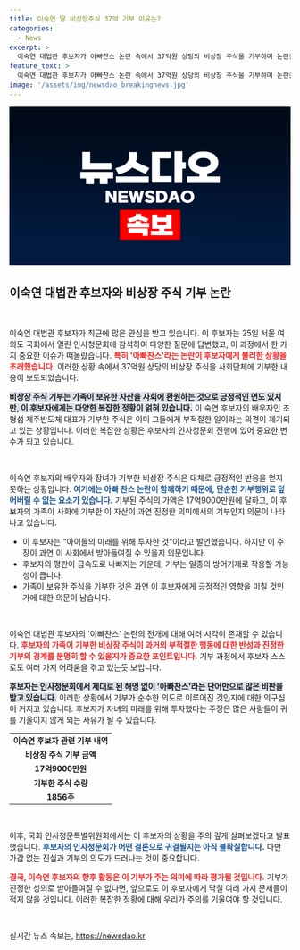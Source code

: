 ```yaml
---
title: 이숙연 딸 비상장주식 37억 기부 이유는?
categories:
  - News
excerpt: >
  이숙연 대법관 후보자가 아빠찬스 논란 속에서 37억원 상당의 비상장 주식을 기부하며 논란을 잠재우려 하고 있습니다. 가족의 기부는 이 후보자의 사과와 관련이 깊은데, 과연 그 결과는 어떻게 될까요?
feature_text: >
  이숙연 대법관 후보자가 아빠찬스 논란 속에서 37억원 상당의 비상장 주식을 기부하며 논란을 잠재우려 하고 있습니다. 가족의 기부는 이 후보자의 사과와 관련이 깊은데, 과연 그 결과는 어떻게 될까요?
image: '/assets/img/newsdao_breakingnews.jpg'
---
```


<p><img src="/assets/img/newsdao_breakingnews.jpg" alt="cryptoinkorea 속보" /></p>

<h2 data-ke-size="size26">이숙연 대법관 후보자와 비상장 주식 기부 논란</h2>

<p data-ke-size="size16">&nbsp;</p>

<p>이숙연 대법관 후보자가 최근에 많은 관심을 받고 있습니다. 이 후보자는 25일 서울 여의도 국회에서 열린 인사청문회에 참석하여 다양한 질문에 답변했고, 이 과정에서 한 가지 중요한 이슈가 떠올랐습니다. <b><span style="color: #ee2323;">특히 '아빠찬스'라는 논란이 후보자에게 불리한 상황을 초래했습니다.</span></b> 이러한 상황 속에서 37억원 상당의 비상장 주식을 사회단체에 기부한 내용이 보도되었습니다. </p>

<p><b><span style="background-color: #21538527;">비상장 주식 기부는 가족이 보유한 자산을 사회에 환원하는 것으로 긍정적인 면도 있지만, 이 후보자에게는 다양한 복잡한 정황이 얽혀 있습니다.</span></b> 이 숙연 후보자의 배우자인 조형섭 제주반도체 대표가 기부한 주식은 이미 그들에게 부적절한 일이라는 의견이 제기되고 있는 상황입니다. 이러한 복잡한 상황은 후보자의 인사청문회 진행에 있어 중요한 변수가 되고 있습니다.</p>

<p data-ke-size="size16">&nbsp;</p>

<p>이숙연 후보자의 배우자와 장녀가 기부한 비상장 주식은 대체로 긍정적인 반응을 얻지 못하는 상황입니다. <b><span style="color: #1a5490;">여기에는 아빠 찬스 논란이 함께하기 때문에, 단순한 기부행위로 덮어버릴 수 없는 요소가 있습니다.</span></b> 기부된 주식의 가액은 17억9000만원에 달하고, 이 후보자의 가족이 사회에 기부한 이 자산이 과연 진정한 의미에서의 기부인지 의문이 나타나고 있습니다. </p>

<ul>
    <li>이 후보자는 "아이들의 미래를 위해 투자한 것"이라고 발언했습니다. 하지만 이 주장이 과연 이 사회에서 받아들여질 수 있을지 의문입니다.</li>
    <li>후보자의 평판이 급속도로 나빠지는 가운데, 기부는 일종의 방어기제로 작용할 가능성이 큽니다.</li>
    <li>가족이 보유한 주식을 기부한 것은 과연 이 후보자에게 긍정적인 영향을 미칠 것인가에 대한 의문이 남습니다.</li>
</ul>

<p data-ke-size="size16">&nbsp;</p>

<p>이숙연 대법관 후보자의 '아빠찬스' 논란의 전개에 대해 여러 시각이 존재할 수 있습니다. <b><span style="color: #ee2323;">후보자의 가족이 기부한 비상장 주식이 과거의 부적절한 행동에 대한 반성과 진정한 기부의 경계를 분명히 할 수 있을지가 중요한 포인트입니다.</span></b> 기부 과정에서 후보자 스스로도 여러 가지 어려움을 겪고 있는듯 보입니다. </p>

<p><b><span style="background-color: #21538527;">후보자는 인사청문회에서 제대로 된 해명 없이 '아빠찬스'라는 단어만으로 많은 비판을 받고 있습니다.</span></b> 이러한 상황에서 기부가 순수한 의도로 이루어진 것인지에 대한 의구심이 커지고 있습니다. 후보자가 자녀의 미래를 위해 투자했다는 주장은 많은 사람들이 귀를 기울이지 않게 되는 사유가 될 수 있습니다.</p>

<table>
    <tr>
        <td style="text-align: center; height: 17px;"><b>이숙연 후보자 관련 기부 내역</b></td>
    </tr>
    <tr>
        <td style="text-align: center; height: 17px;"><b>비상장 주식 기부 금액</b></td>
    </tr>
    <tr>
        <td style="text-align: center; height: 17px;"><b>17억9000만원</b></td>
    </tr>
    <tr>
        <td style="text-align: center; height: 17px;"><b>기부한 주식 수량</b></td>
    </tr>
    <tr>
        <td style="text-align: center; height: 17px;"><b>1856주</b></td>
    </tr>
</table>

<p data-ke-size="size16">&nbsp;</p>

<p>이후, 국회 인사청문특별위원회에서는 이 후보자의 상황을 주의 깊게 살펴보겠다고 발표했습니다. <b><span style="color: #1a5490;">후보자의 인사청문회가 어떤 결론으로 귀결될지는 아직 불확실합니다.</span></b> 다만 가감 없는 진실과 기부의 의도가 드러나는 것이 중요합니다. </p>

<p><b><span style="color: #ee2323;">결국, 이숙연 후보자의 향후 활동은 이 기부가 주는 의미에 따라 평가될 것입니다.</span></b> 기부가 진정한 성의로 받아들여질 수 없다면, 앞으로도 이 후보자에게 닥칠 여러 가지 문제들이 적지 않을 것입니다. 이러한 복잡한 정황에 대해 우리가 주의를 기울여야 할 것입니다.</p>

<p data-ke-size="size16">&nbsp;</p>
실시간 뉴스 속보는, <a href="https://newsdao.kr" rel="dofollow">https://newsdao.kr</a>


